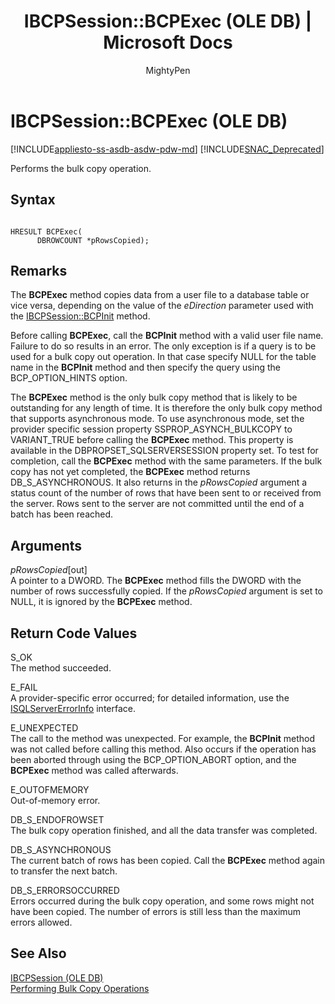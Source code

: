 ﻿---
title: "IBCPSession::BCPExec (OLE DB) | Microsoft Docs"
ms.custom: ""
ms.date: "03/06/2017"
ms.prod: "sql-non-specified"
ms.prod_service: "database-engine, sql-database, sql-data-warehouse, pdw"
ms.service: ""
ms.component: "native-client-ole-db-interfaces"
ms.reviewer: ""
ms.suite: "sql"
ms.technology: 
  - "database-engine"
ms.tgt_pltfrm: ""
ms.topic: "reference"
apiname: 
  - "IBCPSession::BCPExec (OLE DB)"
apitype: "COM"
helpviewer_keywords: 
  - "BCPExec method"
ms.assetid: 0f4ebb63-cf03-4e53-846e-6c3021cde007
caps.latest.revision: 23
author: "MightyPen"
ms.author: "genemi"
manager: "craigg"
ms.workload: "Inactive"
monikerRange: ">= aps-pdw-2016 || = azuresqldb-current || = azure-sqldw-latest || >= sql-server-2016 || = sqlallproducts-allversions"
---
# IBCPSession::BCPExec (OLE DB)
[!INCLUDE[appliesto-ss-asdb-asdw-pdw-md](../../includes/appliesto-ss-asdb-asdw-pdw-md.md)]
[!INCLUDE[SNAC_Deprecated](../../includes/snac-deprecated.md)]

  Performs the bulk copy operation.  
  
## Syntax  
  
```  
  
HRESULT BCPExec(   
      DBROWCOUNT *pRowsCopied);  
```  
  
## Remarks  
 The **BCPExec** method copies data from a user file to a database table or vice versa, depending on the value of the *eDirection* parameter used with the [IBCPSession::BCPInit](../../relational-databases/native-client-ole-db-interfaces/ibcpsession-bcpinit-ole-db.md) method.  
  
 Before calling **BCPExec**, call the **BCPInit** method with a valid user file name. Failure to do so results in an error. The only exception is if a query is to be used for a bulk copy out operation. In that case specify NULL for the table name in the **BCPInit** method and then specify the query using the BCP_OPTION_HINTS option.  
  
 The **BCPExec** method is the only bulk copy method that is likely to be outstanding for any length of time. It is therefore the only bulk copy method that supports asynchronous mode. To use asynchronous mode, set the provider specific session property SSPROP_ASYNCH_BULKCOPY to VARIANT_TRUE before calling the **BCPExec** method. This property is available in the DBPROPSET_SQLSERVERSESSION property set. To test for completion, call the **BCPExec** method with the same parameters. If the bulk copy has not yet completed, the **BCPExec** method returns DB_S_ASYNCHRONOUS. It also returns in the *pRowsCopied* argument a status count of the number of rows that have been sent to or received from the server. Rows sent to the server are not committed until the end of a batch has been reached.  
  
## Arguments  
 *pRowsCopied*[out]  
 A pointer to a DWORD. The **BCPExec** method fills the DWORD with the number of rows successfully copied. If the *pRowsCopied* argument is set to NULL, it is ignored by the **BCPExec** method.  
  
## Return Code Values  
 S_OK  
 The method succeeded.  
  
 E_FAIL  
 A provider-specific error occurred; for detailed information, use the [ISQLServerErrorInfo](http://msdn.microsoft.com/library/a8323b5c-686a-4235-a8d2-bda43617b3a1) interface.  
  
 E_UNEXPECTED  
 The call to the method was unexpected. For example, the **BCPInit** method was not called before calling this method. Also occurs if the operation has been aborted through using the BCP_OPTION_ABORT option, and the **BCPExec** method was called afterwards.  
  
 E_OUTOFMEMORY  
 Out-of-memory error.  
  
 DB_S_ENDOFROWSET  
 The bulk copy operation finished, and all the data transfer was completed.  
  
 DB_S_ASYNCHRONOUS  
 The current batch of rows has been copied. Call the **BCPExec** method again to transfer the next batch.  
  
 DB_S_ERRORSOCCURRED  
 Errors occurred during the bulk copy operation, and some rows might not have been copied. The number of errors is still less than the maximum errors allowed.  
  
## See Also  
 [IBCPSession &#40;OLE DB&#41;](../../relational-databases/native-client-ole-db-interfaces/ibcpsession-ole-db.md)   
 [Performing Bulk Copy Operations](../../relational-databases/native-client/features/performing-bulk-copy-operations.md)  
  
  
